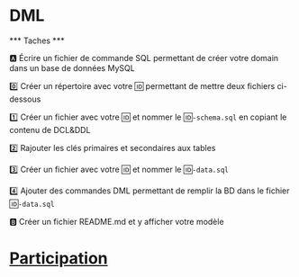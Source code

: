 # DML

*** Taches ***

:a: Écrire un fichier de commande SQL permettant de créer votre domain dans un base de données MySQL


   :zero: Créer un répertoire avec votre :id: permettant de mettre deux fichiers ci-dessous
   
   :one: Créer un fichier avec votre :id: et nommer le :id:`-schema.sql` en copiant le contenu de DCL&DDL
   
   :two: Rajouter les clés primaires et secondaires aux tables 
   
   :three: Créer un fichier avec votre :id: et nommer le :id:`-data.sql` 
   
   :four: Ajouter des commandes DML permettant de remplir la BD dans le fichier :id:`-data.sql`


:b: Créer un fichier README.md et y afficher votre modèle


# [Participation](Participation.md)
